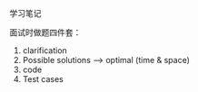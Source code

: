 学习笔记

面试时做题四件套：

1. clarification
2. Possible solutions --> optimal (time & space)
3. code
4. Test cases